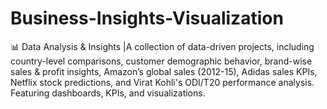 # Business-Insights-Visualization
📊 Data Analysis &amp; Insights |A collection of data-driven projects, including country-level comparisons, customer demographic behavior, brand-wise sales &amp; profit insights, Amazon’s global sales (2012-15), Adidas sales KPIs, Netflix stock predictions, and Virat Kohli's ODI/T20 performance analysis. Featuring dashboards, KPIs, and visualizations.
